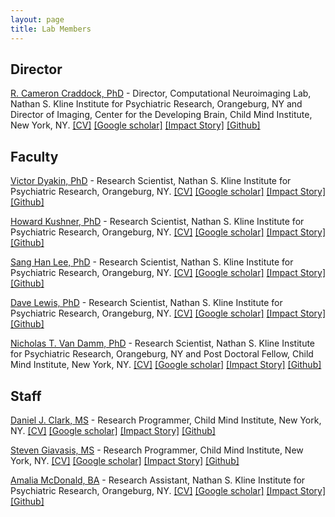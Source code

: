 ```yaml
---
layout: page
title: Lab Members
---
```


## Director
[R. Cameron Craddock, PhD](mailto:ccraddock@nki.rfmh.org) - Director, Computational Neuroimaging Lab, Nathan S. Kline Institute for Psychiatric Research, Orangeburg, NY and Director of Imaging, Center for the Developing Brain, Child Mind Institute, New York, NY. <a href="https://github.com/ccraddock/ccraddock_cv/blob/master/ccraddock_cv_latest.pdf?raw=true">[CV]</a> <a href="http://tinyurl.com/CameronCraddockCitations" target="_blank">[Google scholar]</a> <a href="https://impactstory.org/CameronCraddock" target="_blank">[Impact Story]</a> <a href="https://github.com/ccraddock" target="_blank">[Github]</a>

## Faculty

[Victor Dyakin, PhD](mailto:Dyakin@NKI.RFMH.ORG) - Research Scientist, Nathan S. Kline Institute for Psychiatric Research, Orangeburg, NY. <a href=#>[CV]</a> <a href=# target="_blank">[Google scholar]</a> <a href=# target="_blank">[Impact Story]</a> <a href=#>[Github]</a>

[Howard Kushner, PhD](mailto:Kushner@NKI.RFMH.ORG) - Research Scientist, Nathan S. Kline Institute for Psychiatric Research, Orangeburg, NY. <a href=#>[CV]</a> <a href=# target="_blank">[Google scholar]</a> <a href=# target="_blank">[Impact Story]</a> <a href=#>[Github]</a>

[Sang Han Lee, PhD](mailto:SHLee@NKI.RFMH.ORG) - Research Scientist, Nathan S. Kline Institute for Psychiatric Research, Orangeburg, NY. <a href=#>[CV]</a> <a href=# target="_blank">[Google scholar]</a> <a href=# target="_blank">[Impact Story]</a> <a href=#>[Github]</a>

[Dave Lewis, PhD](mailto:LEWIS@NKI.RFMH.ORG) - Research Scientist, Nathan S. Kline Institute for Psychiatric Research, Orangeburg, NY. <a href=#>[CV]</a> <a href=# target="_blank">[Google scholar]</a> <a href=# target="_blank">[Impact Story]</a> <a href=#>[Github]</a>

[Nicholas T. Van Damm, PhD](mailto:nvandam@nki.rfmh.org) - Research Scientist, Nathan S. Kline Institute for Psychiatric Research, Orangeburg, NY and Post Doctoral Fellow, Child Mind Institute, New York, NY. <a href=#>[CV]</a> <a href="http://scholar.google.com/citations?user=zgdwwSUAAAAJ&hl=en&oi=ao" target="_blank">[Google scholar]</a> <a href=# target="_blank">[Impact Story]</a> <a href=# target="_blank">[Github]</a>

## Staff

[Daniel J. Clark, MS](mailto:daniel.clark@childmind.org) - Research Programmer, Child Mind Institute, New York, NY. <a href=#>[CV]</a> <a href=# target="_blank">[Google scholar]</a> <a href=# target="_blank">[Impact Story]</a> <a href="https://github.com/dclark87" target="_blank">[Github]</a>

[Steven Giavasis, MS](mailto:steven.giavasis@childmind.org) - Research Programmer, Child Mind Institute, New York, NY. <a href=#>[CV]</a> <a href=# target="_blank">[Google scholar]</a> <a href=# target="_blank">[Impact Story]</a> <a href="https://github.com/sgiavasis" target="_blank">[Github]</a>

[Amalia McDonald, BA](mailto:amcdonald@NKI.RFMH.ORG) - Research Assistant, Nathan S. Kline Institute for Psychiatric Research, Orangeburg, NY. <a href=#>[CV]</a> <a href=# target="_blank">[Google scholar]</a> <a href=# target="_blank">[Impact Story]</a> <a href="https://github.com/mcdoar9" target="_blank">[Github]</a>
